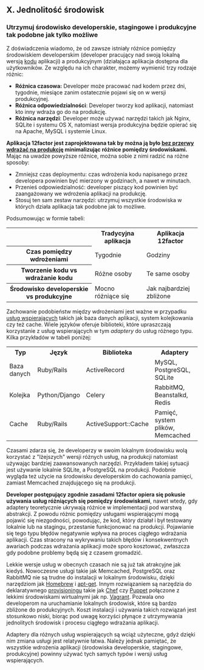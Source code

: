 ## X. Jednolitość środowisk
### Utrzymuj środowisko developerskie, stagingowe i produkcyjne tak podobne jak tylko możliwe

Z doświadczenia wiadomo, że od zawsze istniały różnice pomiędzy środowiskiem developerskim (developer pracujący nad swoją lokalną wersją [kodu](./codebase) aplikacji) a produkcyjnym (działająca aplikacja dostępna dla użytkowników. Ze względu na ich charakter, możemy wymienić trzy rodzaje różnic:

* **Różnica czasowa:** Developer może pracować nad kodem przez dni, tygodnie, miesiące zanim ostatecznie pojawi się on w wersji produkcyjnej.
* **Różnica odpowiedzialności**: Developer tworzy kod aplikacji, natomiast kto inny wdraża go do na produkcję.
* **Różnica narzędzi**: Developer może używać narzędzi takich jak Nginx, SQLite i systemu OS X, natomiast wersja produkcyjna będzie opierać się na Apache, MySQL i systemie Linux.

**Aplikacja 12factor jest zaprojektowana tak by można ją było [bez przerwy wdrażać na produkcję](https://avc.com/2011/02/continuous-deployment/) minimalizując różnice pomiędzy środowiskami.** Mając na uwadze powyższe różnice, można sobie z nimi radzić na różne sposoby:

* Zmniejsz czas deploymentu: czas wdrożenia kodu napisanego przez developera powinien być mierzony w godzinach, a nawet w minutach.
* Przenieś odpowiedzialność: developer piszący kod powinien być zaangażowany we wdrożenia aplikacji na produkcję.
* Stosuj ten sam zestaw narzędzi: utrzymuj wszystkie środowiska w których działa aplikacja tak podobne jak to możliwe.

Podsumowując w formie tabeli:

<table>
  <tr>
    <th></th>
    <th>Tradycyjna aplikacja</th>
    <th>Aplikacja 12factor</th>
  </tr>
  <tr>
    <th>Czas pomiędzy wdrożeniami</th>
    <td>Tygodnie</td>
    <td>Godziny</td>
  </tr>
  <tr>
    <th>Tworzenie kodu vs wdrażanie kodu</th>
    <td>Różne osoby</td>
    <td>Te same osoby</td>
  </tr>
  <tr>
    <th>Środowisko developerskie vs produkcyjne</th>
    <td>Mocno różniące się</td>
    <td>Jak najbardziej zbliżone</td>
  </tr>
</table>

Zachowanie podobieństw między wdrożeniami jest ważne w przypadku [usług wspierających](./backing-services) takich jak baza danych aplikacji, system kolejkowania czy też cache. Wiele języków oferuje biblioteki, które upraszczają korzystanie z usług wspierających w tym *adaptery* do usług różnego typu. Kilka przykładów w tabeli poniżej:

<table>
  <tr>
    <th>Typ</th>
    <th>Język</th>
    <th>Biblioteka</th>
    <th>Adaptery</th>
  </tr>
  <tr>
    <td>Baza danych</td>
    <td>Ruby/Rails</td>
    <td>ActiveRecord</td>
    <td>MySQL, PostgreSQL, SQLite</td>
  </tr>
  <tr>
    <td>Kolejka</td>
    <td>Python/Django</td>
    <td>Celery</td>
    <td>RabbitMQ, Beanstalkd, Redis</td>
  </tr>
  <tr>
    <td>Cache</td>
    <td>Ruby/Rails</td>
    <td>ActiveSupport::Cache</td>
    <td>Pamięć, system plików, Memcached</td>
  </tr>
</table>

Czasami zdarza się, że developerzy w swoim lokalnym środowisku wolą korzystać z "lżejszych" wersji różnych usług, na produkcji natomiast używając bardziej zaawansowanych narzędzi. Przykładem takiej sytuacji jest używanie lokalnie SQLite, a PostgreSQL na produkcji. Podobnie wygląda też użycie na środowisku developerskim do cachowania pamięci, zamiast Memcached znajdującego się na produkcji.

**Developer postępujący zgodnie zasadami 12factor opiera się pokusie używania usług różniących się pomiędzy środowiskami**, nawet wtedy, gdy adaptery teoretycznie ukrywają różnice w implementacji pod warstwą abstrakcji. Z powodu różnic pomiędzy usługami wspierającymi mogą pojawić się niezgodności, powodując, że kod, który działał i był testowany lokalnie lub na stagingu, przestanie funkcjonować na produkcji. Pojawianie się tego typu błędów negatywnie wpływa na proces ciągłego wdrażania aplikacji. Czas stracony na wykrywaniu takich błędów i konsekwentnych awariach podczas wdrażania aplikacji może sporo kosztować, zwłaszcza gdy podobne problemy będą się z czasem gromadzić.

Lekkie wersje usług w obecnych czasach nie są już tak atrakcyjne jak kiedyś. Nowoczesne usługi takie jak Memcached, PostgreSQL oraz RabbitMQ nie są trudne do instalacji w lokalnym środowisku, dzięki narzędziom jak [Homebrew](https://mxcl.github.com/homebrew/) i [apt-get](https://help.ubuntu.com/community/AptGet/Howto). Innym rozwiązaniem są narzędzia do deklaratywnego [provisioningu](https://en.wikipedia.org/wiki/Provisioning) takie jak [Chef](https://www.opscode.com/chef/) czy [Puppet](http://docs.puppetlabs.com/) połączone z lekkimi środowiskami wirtualnymi jak np. [Vagrant](https://vagrantup.com/). Pozwala ono developerom na uruchamianie lokalnych środowisk, które są bardzo zbliżone do produkcyjnych. Koszt instalacji i używania takich rozwiązań jest stosunkowo niski, biorąc pod uwagę korzyści płynące z utrzymywania jednolitych środowisk i procesu ciągłego wdrażania aplikacji.

Adaptery dla różnych usług wspierających są wciąż użyteczne, gdyż dzięki nim zmiana usługi jest relatywnie łatwa. Należy jednak pamiętać, że wszystkie wdrożenia aplikacji (środowiska developerskie, stagingowe, produkcyjne) powinny używać tych samych typów i wersji usług wspierających.
